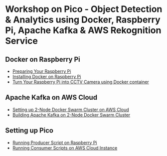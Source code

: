 # Workshop on Pico - Object Detection & Analytics using Docker, Raspberry Pi, Apache Kafka & AWS Rekognition Service

## Docker on Raspberry Pi

- [Preparing Your Raspberry Pi](https://github.com/collabnix/pico/blob/master/workshop/preparing-raspberrypi.md)
- [Installing Docker on Raspberry Pi](https://github.com/collabnix/pico/blob/master/workshop/installing-docker.md)
- [Turn Your Raspberry Pi into CCTV Camera using Docker container](https://github.com/collabnix/pico/blob/master/workshop/turn-your-raspberrypi-into-camera.md)


## Apache Kafka on AWS Cloud

- [Setting up 2-Node Docker Swarm Cluster on AWS Cloud]()
- [Building Apache Kafka on 2-Node Docker Swarm Cluster]()


## Setting up Pico 

- [Running Producer Script on Raspberry Pi]()
- [Running Consumer Scripts on AWS Cloud Instance]()





